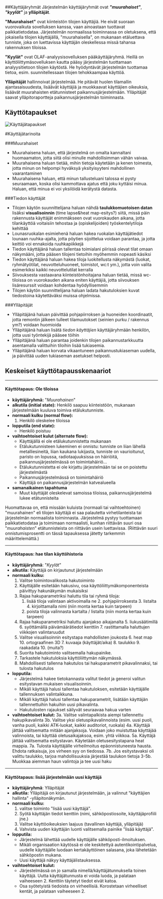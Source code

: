 ##Käyttäjäryhmät
Järjestelmän käyttäjäryhmät ovat ***"muurahaiset"***, ***"kyylät"*** ja **ylläpitäjät**. 

**"Muurahaiset"** ovat kiinteistön tilojen käyttäjiä. He eivät suoraan vuorovaikuta sovelluksen kanssa, vaan ainoastaan tuottavat paikkatietodataa. Järjestelmän normaalissa toiminnassa on oletuksena, että jokaisella tilojen käyttäjällä, "muurahaisella", on mukanaan etäluettava tunniste, joka on luettavissa käyttäjän oleskellessa missä tahansa rakennuksen tiloissa.

**"Kyylät"** ovat OLAF-analyysisovelluksen pääkäyttäjäryhmä. Heillä on käyttöliittymäsovelluksen kautta pääsy järjestelmän tuottamaan analyysitietoon tilojen käytöstä. He hyödyntävät järjestelmän tuottamaa tietoa, esim. suunnitellessaan tilojen tehokkaampaa käyttöä.

**Ylläpitäjät** hallinnoivat järjestelmää. He pitävät huolen tilamallin ajantasaisuudesta, lisäävät käyttäjiä ja muokkaavat käyttäjien oikeuksia, lisäävät muurahaisten etätunnisteet paikannusjärjestelmään. Ylläpitäjät saavat ylläpitoraportteja paikannusjärjestelmän toiminnasta.

## Käyttötapaukset

![Käyttäjätapaukset](http://users.metropolia.fi/~katikal/files/OLAF-UseCaseDiagram.png)

#Käyttäjätarinoita

###Muurahaiset
* Muurahaisena haluan, että järjestelmä on omalta kannaltani huomaamaton, jotta siitä olisi minulle mahdollisimman vähän vaivaa. 
* Muurahaisena haluan tietää, mihin tietoja käytetään ja kenen toimesta, jotta minun on helpompi hyväksyä  yksityisyyteni mahdollinen vaarantaminen
* Muurahaisena haluan, että minun tallusteluani talossa ei pysty seuraamaan, koska olisi kammottava ajatus että joku kyttäisi minua. Haluan, että minua ei voi yksilöidä kerätystä datasta.

###Tiedon käyttäjät
* Tilojen käytön suunnittelijana haluan nähdä **taulukkomuotoisen datan** lisäksi **visualisoinnin** (time lapse&heat map-esitys?) siitä, missä päin rakennusta käyttäjät enimmäkseen ovat vuorokauden aikana, jotta tilankäyttöä voitaisiin tehostaa ja (opiskelijoiden) työskentelytiloja kehittää
* Lounasruokalan esimiehenä haluan hakea ruokalan käyttäjätiedot lounaan ruuhka-ajalta, jotta pöytien sijoittelua voidaan parantaa, ja jotta keittiö voi ennakoida ruuhkapiikkejä
* Tiedon käyttäjänä haluan tallentaa toimialani piirissä olevat tilat omaan näkymääni, jotta pääsen tilojeni tietoihin myöhemmin nopeasti käsiksi
* Tiedon käyttäjänä haluan hakea tiloja luokitellusta näkymästä (luokat, ryhmätyötilat, neuvotteluhuoneet, toimistot, wc:t ym.), jotta voin valita esimerkiksi kaikki neuvottelutilat kerralla
* Siivouksesta vastaavana kiinteistönhoitajana haluan tietää, missä wc-tiloissa on vuorokauden aikana eniten käyttäjiä, jotta siivouksen lisäresurssit voidaan kohdentaa hyödyllisemmin
* Tilojen käytön suunnittelijana haluan ladata hakutuloksien kuvat tiedostoina käytettäväksi muissa ohjelmissa.

###Ylläpitäjät
* Ylläpitäjänä haluan päivittää pohjapiirroksen ja huoneiden koordinaatit, jotta remontin jälkeen tulleet tilamuutokset (seinien purku / rakennus ym?) voidaan huomioida 
* Ylläpitäjänä haluan lisätä *tiedon käyttäjien* käyttäjäryhmään henkilön, jotta uusi työntekijä pääsee töihin
* Ylläpitäjänä haluan parantaa joidenkin tilojen paikannustarkkuutta asentamalla valittuihin tiloihin lisää tukiasemia.
* Ylläpitäjänä haluan korvata vikaantuneen paikannustukiaseman uudella, ja päivittää uuden tukiaseman asetukset helposti.


## Keskeiset käyttötapausskenaariot
***
#### Käyttötapaus: Ole tiloissa
- **käyttäjäryhmä:** "*Muurahainen*"
- **alkutila (initial state):** Henkilö saapuu kiinteistöön, mukanaan järjestelmään kuuluva toimiva etälukutunniste.
- **normaali kulku (normal flow):**
	1. Henkilö oleskelee tiloissa
- **lopputila (end state):**
	- Henkilö poistuu 
- **vaihtoehtoiset kulut (alternate flow):**
	- Käyttäjällä ei ole etälukutunnistetta mukanaan
	- Etälukutunnisteen lukeminen ei onnistu: tunniste on liian lähellä metalliesineitä, liian kaukana lukijasta, tunniste on vaurioitunut, paristo on lopussa, radiotaajuuksissa on häiriöitä, paikannusjärjestelmässä on toimintahäiriö...
	- Etälukutunnistetta ei ole kirjattu järjestelmään tai se on poistettu järjestelmästä
	- Paikannusjärjestelmässä on toimintahäiriö
	- Käyttäjä on paikannusjärjestelmän katvealueella
- **samanaikainen tapahtuma**
	- Muut käyttäjät oleskelevat samoissa tiloissa, paikannusjärjestelmä lukee etätunnisteita

Huomattavaa on, että missään kuluista (normaali tai vaihtoehtoinen) "muurahainen" eli tilojen käyttäjä ei saa palautetta virhetilanteista tai järjestelmän normaalista toiminnasta. Järjestelmä pystyy tuottamaan paikkatietodataa ja toimimaan normaalisti, kunhan riittävän suuri osa "*muurahaisten*" etätunnisteista on riittävän usein luettavissa. (Riittävän suuri onnistumisprosentti on tässä tapauksessa jätetty tarkemmin määrittelemättä.)

***
#### Käyttötapaus: hae tilan käyttöhistoria
- **käyttäjäryhmä**: "*Kyylät*"
- **alkutila:** Käyttäjä on kirjautunut järjestelmään
- **normaali kulku:**
    1. Valitse toimintovalikosta hakutoiminto
    2. Käyttäjälle esitetään hakusivu, osa käyttöliittymäkomponenteista päivittyy hakunäkymän mukaisiksi
    3. Rajaa hakuparametriksi haluttu tila tai ryhmä tiloja:
        1.  lisää tiloja valintaan aktivoimalla ne
	        2. pohjapiirroksesta
	        3. listalta
	        4. kirjoittamalla nimi (niin monta kertaa kuin tarpeen)
        2.  poista tiloja valinnasta kartalta / listalta (niin monta kertaa kuin tarpeen)
    4. Rajaa hakuparametriksi haluttu ajanjakso aikajanalta
	    5. liukusäätimillä
	    6. syöttämällä päivämäärätiedot kenttiin
	    7. rastittamalla haluttujen viikkojen valintaruudut
    5. Valitse visualisoinnin esitystapa mahdollisten joukosta
	    6. heat map
	    10. ortograafinen 3D
	    7. kuvaaja (käyttäjät/aika)
	    8. taulukko
	    9. raakadata
	    10. (muita?)
    6. Suorita hakutoiminto valitsemalla hakupainike.
    7. Tarkastele hakutuloksia käyttöliittymän näkymässä.
    8. Mahdollisesti tallenna hakutulos tai hakuparametrit pikavalinnaksi, tai tulosta hakutulos
- **lopputila:**
	- Järjestelmä hakee tietokannasta valitut tiedot ja generoi valitun esitystavan mukaisen visualisoinnin.
	- Mikäli käyttäjä halusi tallentaa hakutuloksen, esitetään käyttäjälle tallennuksen valintaikkuna.
	- Mikäli käyttäjä halusi tallentaa hakuparametrit, lisätään käyttäjän tallennettuihin hakuihin uusi pikavalinta.
	- Hakutulosten rajaukset säilyvät seuraavaa hakua varten
- **vaihtoehtoiset kulut:**
    3a. Valitse valintapalkista aiempi tallennettu hakupikavalinta
    3b. Valitse yksi oletuspikavalinnoista (esim. uusi puoli, vanha puoli, kaikki ATK-luokat, kaikki auditoriot, ruokala)
    4a. Käyttäjä jättää valitsematta mitään ajanjaksoja. Voidaan joko muistuttaa käyttäjää valinnoista, tai käyttää oletusaikajaksoa, esim. yhtä viikkoa.
    5a. Käyttäjä jättää valitsematta esitystavan. Käytetään oletusesitystapana heat mappia.
    7a. Tulosta käyttäjälle virheilmoitus epäonnistuneesta hausta. Ehdota ratkaisuja, jos virheen syy on tiedossa.
    7b. Jos esitystavaksi oli valittu taulukko, tarjoa mahdollisuuksia järjestää taulukon tietoja
    3-5b. Muokkaa aiemman haun valintoja ja tee uusi haku
***
#### Käyttötapaus: lisää järjestelmään uusi käyttäjä
- **käyttäjäryhmä**: Ylläpitäjät
- **alkutila:** Ylläpitäjä on kirjautunut järjestelmään, ja valinnut "käyttäjien hallinta" -ylläpitonäkymän.
- **normaali kulku:**
	1. valitse toiminto "lisää uusi käyttäjä".
	2. Syötä käyttäjän tiedot kenttiin (nimi, sähköpostiosoite, käyttäjäprofiili jne.)
	3. Valitse käyttöoikeuksien laajuus (tavallinen käyttäjä, ylläpitäjä)
	4. Vahvista uuden käyttäjän luonti valitsemalla painike "lisää käyttäjä".
- **lopputila:**
	- Järjestelmä lähettää uudelle käyttäjälle sähköposti-ilmoituksen.
	- Mikäli organisaation käytössä ei ole keskitettyä autentikointipalvelua, uudelle käyttäjälle luodaan kertakäyttöinen salasana, joka lähetetään sähköpostin mukana.
	- Uusi käyttäjä näkyy käyttäjälistauksessa.
- **vaihtoehtoiset kulut:**
	- Järjestelmässä on jo samalla nimellä/käyttäjätunnuksella toinen käyttäjä. Uutta käyttäjätunnusta ei voida luoda, ja palataan vaiheeseen 2. Kenttiin täytetyt tiedot eivät katoa.
	- Osa syötetyistä tiedoista on virheellisiä. Korostetaan virheelliset kentät, ja palataan vaiheeseen 2.